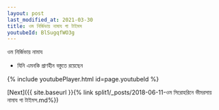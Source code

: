 ```yaml
---
layout: post
last_modified_at: 2021-03-30
title: ওম নির্জিভায় নামায গা টাইমস
youtubeId: BlSugqfWO3g
---
```

 
 
 ওম নির্জিভায় নামায  
 
 -  যিনি এমনকি প্রাণহীন বস্তুতে রয়েছেন 
 
  
 
  
 
 
 
 
 
 


{% include youtubePlayer.html id=page.youtubeId %}
 
[Next]({{ site.baseurl }}{% link  split1/_posts/2018-06-11-ওম সিরোহরিনে ভীমরসায় নামায গা টাইমস.md%})
 
